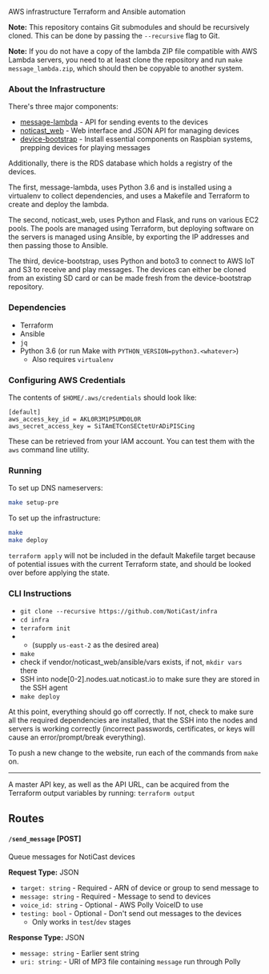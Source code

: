AWS infrastructure Terraform and Ansible automation

**Note:** This repository contains Git submodules and should be recursively
cloned. This can be done by passing the `--recursive` flag to Git.

**Note:** If you do not have a copy of the lambda ZIP file compatible with
AWS Lambda servers, you need to at least clone the repository and run
`make message_lambda.zip`, which should then be copyable to another system.

### About the Infrastructure

There's three major components:

- [message-lambda](https://github.com/NotiCast/message-lambda) - API for
sending events to the devices
- [noticast_web](https://github.com/NotiCast/web) - Web interface and JSON API
for managing devices
- [device-bootstrap](https://github.com/NotiCast/device-bootstrap) - Install
essential components on Raspbian systems, prepping devices for playing messages

Additionally, there is the RDS database which holds a registry of the devices.

The first, message-lambda, uses Python 3.6 and is installed using a virtualenv
to collect dependencies, and uses a Makefile and Terraform to create and
deploy the lambda.

The second, noticast_web, uses Python and Flask, and runs on various EC2 pools.
The pools are managed using Terraform, but deploying software on the servers
is managed using Ansible, by exporting the IP addresses and then passing
those to Ansible.

The third, device-bootstrap, uses Python and boto3 to connect to AWS IoT and S3
to receive and play messages. The devices can either be cloned from an existing
SD card or can be made fresh from the device-bootstrap repository.

### Dependencies

- Terraform
- Ansible
- `jq`
- Python 3.6 (or run Make with `PYTHON_VERSION=python3.<whatever>`)
  - Also requires `virtualenv`

### Configuring AWS Credentials


The contents of `$HOME/.aws/credentials` should look like:

```
[default]
aws_access_key_id = AKL0R3M1P5UMD0L0R
aws_secret_access_key = SiTAmETConSECtetUrADiPISCing
```

These can be retrieved from your IAM account. You can test them with the `aws`
command line utility.

### Running

To set up DNS nameservers:

```bash
make setup-pre
```

To set up the infrastructure:

```bash
make
make deploy
```

`terraform apply` will not be included in the default Makefile target because
of potential issues with the current Terraform state, and should be looked over
before applying the state.

### CLI Instructions

- `git clone --recursive https://github.com/NotiCast/infra`
- `cd infra`
- `terraform init`
- - (supply `us-east-2` as the desired area)
- `make`
-  check if vendor/noticast_web/ansible/vars exists, if not, `mkdir vars` there
- SSH into node[0-2].nodes.uat.noticast.io to make sure they are stored in
the SSH agent
- `make deploy`

At this point, everything should go off correctly. If not, check to make
sure all the required dependencies are installed, that the SSH into the nodes
and servers is working correctly (incorrect passwords, certificates, or keys 
will cause an error/prompt/break everything).

To push a new change to the website, run each of the commands from `make` on.

---

A master API key, as well as the API URL, can be acquired from the Terraform
output variables by running: `terraform output`

## Routes

#### `/send_message` [POST]

Queue messages for NotiCast devices

**Request Type:** JSON

- `target: string` - Required - ARN of device or group to send message to
- `message: string` - Required - Message to send to devices
- `voice_id: string` - Optional - AWS Polly VoiceID to use
- `testing: bool` - Optional - Don't send out messages to the devices
  - Only works in `test`/`dev` stages

**Response Type:** JSON

- `message: string` - Earlier sent string
- `uri: string`: - URI of MP3 file containing `message` run through Polly
